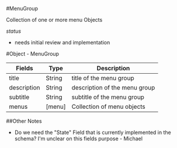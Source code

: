 
#MenuGroup

Collection of one or more menu Objects

*status*
 - needs initial review and implementation
 
#Object - MenuGroup

| Fields        | Type          | Description
| ------------- | -------       | ------------|
| title         | String        | title of the menu group |
| description   | String        | description of the menu group |
| subtitle      | String        | subtitle of the menu group |
| menus         | [menu]        | Collection of menu objects |


##Other Notes

- Do we need the "State" Field that is currently implemented in the schema? I'm unclear on this fields purpose - Michael
